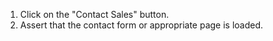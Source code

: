 1. Click on the "Contact Sales" button.
2. Assert that the contact form or appropriate page is loaded.